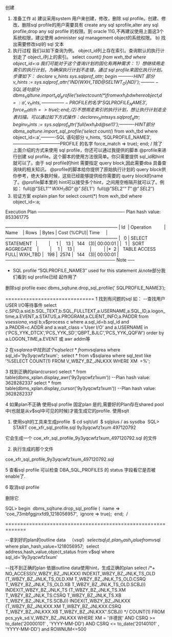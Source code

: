 创建

1. 准备工作
a) 建议采用system 用户来创建，修改，删除 sql profile。创建、修改、删除sql profile的用户需要具有 create any sql sprofile,alter any sql profile,drop any sql profile 的权限。到 oracle 11G,不再建议使用上面这3个系统权限，建议使用 administer sql management object的系统权限。
b) 找出需要修改sql的 sql 文本
2. 执行过程
我们以如下查询为例。 object_id列上存在索引。查询默认的执行计划走了 object_i列上的索引。
select count(*) from wxh_tbd where object_id=:a
我们可能对于这个查询计划的固化有两种需求：
1）想继续用走索引的执行计划，为确保执行计划不走错，通过 sql profile来固化执行计划。步骤如下：
declare
v_hints sys.sqlprof_attr;
begin
———-HINT 部分
v_hints := sys.sqlprof_attr(’IND(WXH_TBD@SEL$1 WT_OI_IND)’);
———-SQL 语句部分
dbms_sqltune.import_sql_profile(’select count(*) from wxh_tbd where object_id=:a’,
v_hints,
—————-PROFILE 的名字
‘SQLPROFILE_NAME3′,
force_match => true);
end;
/
2)不想用走索引的执行计划，想让执行计划走全表扫描。可以通过如下方式操作：
declare
 v_hints sys.sqlprof_attr;
 begin
 v_hints := sys.sqlprof_attr(’full(wxh_tbd@sel$1)’);———-HINT部分
 dbms_sqltune.import_sql_profile(’select count(*) from wxh_tbd where object_id=:a’,———-SQL 语句部分 
v_hints,
 ‘SQLPROFILE_NAME3′,——————————–PROFILE 的名字
 force_match => true);
 end;
 /
除了上面介绍的方式来使用 sql profile，你还可以通过我提供的脚本 @profile来进行创建 sql profile。这个脚本的使用方法很简单。你只需要提供 sql_id和hint 就可以了。由于 sql profile的hint 需要指定 query block,因此需要dba 具备查询块的相关知识。 @profile的脚本给你提供了原始执行计划的 query block供你参考，绝大多数时候，这些已经能够提供给你需要的 query block的name 了。@profile脚本里的 hint可以接受多个hint，之间用空格隔开就可以了。例如：
full(@”SEL$1″ “WXH_TBD”@”SEL$1″)  full(@”SEL$2″ “T”@”SEL$2″)
3. 验证方案
explain plan for
select count(*) from wxh_tbd where object_id=:a;


Execution Plan
———————————————————-
Plan hash value: 853361775


—————————————————————————
| Id  | Operation          | Name    | Rows  | Bytes | Cost (%CPU)| Time     |
—————————————————————————
|   0 | SELECT STATEMENT   |         |     1 |    13 |   144   (3)| 00:00:01 |
|   1 |  SORT AGGREGATE    |         |     1 |    13 |            |          |
|*  2 |   TABLE ACCESS FULL| WXH_TBD |   198 |  2574 |   144   (3)| 00:00:01 |
————————————————————————–
Note
—–
- SQL profile “SQLPROFILE_NAME3″ used for this statement
从note部分我们看到 sql profile已经 起作用了




删除sql profile
exec dbms_sqltune.drop_sql_profile(’ SQLPROFILE_NAME3′);


==============================
1 找到有问题的sql
如：
--查找用户 USER I/O等待事件
select c.SPID,a.sid,b.SQL_TEXT,b.SQL_FULLTEXT,a.USERNAME,a.SQL_ID,a.logon_time,a.EVENT,a.STATUS,a.PROGRAM,a.CLIENT_INFO,a.PADDR
 from v$session a,v$sql b,v$process c where a.sql_id=b.sql_id and a.PADDR=c.ADDR and a.wait_class ='User I/O'
 and a.USERNAME in ('PCS_YYK_DTCX','PCS_YYK_SD','QBPT_BJLC','PCS_YYK_QQFW')
 order by a.LOGON_TIME,a.EVENT
或 awr addm等




2 在v$sqlarea中找到这个sql
select * from v$sqlarea where sql_id='9y3yqcwfz1xum';
  select * from v$sqlarea where sql_text like '%SELECT COUNT(1) FROM V_WBZY_BZ_JNLKXX WHERE XM  =%';

3 找到正确的plan(cursor)
select * from table(dbms_xplan.display_awr('9y3yqcwfz1xum')) --Plan hash value: 3628282337
select * from table(dbms_xplan.display_cursor('9y3yqcwfz1xum')) --Plan hash value: 3628282337


4 如果plan不正确
使用sql profile 固定plan
是的,需要好的Plan存在shared pool中(也就是从v$sql中可见的时候)才能生成它的profile.
使用sqlt
1. 使用sqlt的工具来生成profile 
$ cd sqlt/utl 
$ sqlplus / as sysdba 
SQL> START coe_xfr_sql_profile.sql 9y3yqcwfz1xum 497120792 

它会生成一个 coe_xfr_sql_profile_9y3yqcwfz1xum_497120792.sql 的文件 

2. 执行生成的那个文件 

coe_xfr_sql_profile_9y3yqcwfz1xum_497120792.sql 


5 查看sql profile
可以检查 DBA_SQL_PROFILES 的 status 字段看它是否被enable了. 


6 取消sql profile


删除它 

SQL> begin 
dbms_sqltune.drop_sql_profile ( 
name => 'coe_73mbfggjnxfd9_1218056957', 
ignore => true); 
end; 
/ 


=============================================================


--拿到好的plan的outline data   （v$sql）
select sql_id, plan_hash_value from v$sql where plan_hash_value=1218056957; 
select address,hash_value,object_status from v$sql where sql_id='9y3yqcwfz1xum'


--找不到正确的plan 依据outline data使用hint，生成正确的plan
select
 /*+
 NO_ACCESS(V_WBZY_BZ_JNLKXX)
 INDEX(T_WBZY_BZ_JNLK_TS_OLD (T_WBZY_BZ_JNLK_TS_OLD.XM T_WBZY_BZ_JNLK_TS_OLD.CSRQ T_WBZY_BZ_JNLK_TS_OLD.XB T_WBZY_BZ_JNLK_TS_OLD.SCBJ))
 INDEX(T_WBZY_BZ_JNLK_TS (T_WBZY_BZ_JNLK_TS.XM T_WBZY_BZ_JNLK_TS.CSRQ T_WBZY_BZ_JNLK_TS.XB T_WBZY_BZ_JNLK_TS.SCBJ))
 INDEX(T_WBZY_BZ_JNLKXX (T_WBZY_BZ_JNLKXX.XM T_WBZY_BZ_JNLKXX.CSRQ T_WBZY_BZ_JNLKXX.XB T_WBZY_BZ_JNLKXX".SCBJ))
 */
 COUNT(1) FROM pcs_yyk_sd.V_WBZY_BZ_JNLKXX WHERE XM = '许德民' AND CSRQ >= to_date('20000101' , 'YYYY-MM-DD') AND CSRQ <= to_date('20140101' , 'YYYY-MM-DD') and ROWNUM<=500








